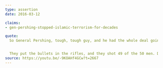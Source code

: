 ```yaml
---
type: assertion
date: 2016-03-12

claims:
- gen-pershing-stopped-islamic-terrorism-for-decades

quote:
  So General Pershing, tough, tough guy, and he had the whole deal going. And they catch 50 terrorists (in the Philippines), and they were doing tremendous destruction. What happens is he lines them up to be shot. He lines them up, gets them — knows they're guilty, they admitted they're guilty — lines 50 people up to be shot, and as you know, swine, pig, all that, a big problem for the, big problem. He took two pigs, and he chopped them open. Took the bullets, said "We're going to go and shoot these men."  Took the bullets, the 50 bullets, dropped them in the pigs, swished them around so there was blood all over those bullets, had his men ­— instructed his men to put the bullets into the rifles. They put the bullets into the rifles, and they shot 49 men. Now, we don't like this, but I'm just saying if we're going to win, we're going to win or let's not play the game and let's not be a country anymore […inaudible…].


  They put the bullets in the rifles, and they shot 49 of the 50 men. Dead. Boom. So there is a pig-infested bullet in each one. They then dumped into a mass grave, and they dumped the pigs in with the bodies, and they took the final bullet, and they gave it to the one person that they decided not to shoot, and they said, "Here, take this bullet, go back to your people, and explain what we just did." Okay. That's not the end, here's the end. Want to hear the end? He went back and he said what just happened. For 28 years there was no terrorism. 28 years.
source: https://youtu.be/-9KOAHf4GCw?t=2667
---
```

